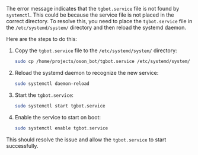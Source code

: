 The error message indicates that the `tgbot.service` file is not found by `systemctl`. This could be because the service file is not placed in the correct directory. To resolve this, you need to place the `tgbot.service` file in the `/etc/systemd/system/` directory and then reload the systemd daemon.

Here are the steps to do this:

1. Copy the `tgbot.service` file to the `/etc/systemd/system/` directory:
    ```sh
    sudo cp /home/projects/oson_bot/tgbot.service /etc/systemd/system/
    ```

2. Reload the systemd daemon to recognize the new service:
    ```sh
    sudo systemctl daemon-reload
    ```

3. Start the `tgbot.service`:
    ```sh
    sudo systemctl start tgbot.service
    ```

4. Enable the service to start on boot:
    ```sh
    sudo systemctl enable tgbot.service
    ```

This should resolve the issue and allow the `tgbot.service` to start successfully.